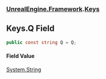### [UnrealEngine.Framework](UnrealEngine_Framework.md 'UnrealEngine.Framework').[Keys](Keys.md 'UnrealEngine.Framework.Keys')
## Keys.Q Field
```csharp
public const string Q = Q;
```
#### Field Value
[System.String](https://docs.microsoft.com/en-us/dotnet/api/System.String 'System.String')
